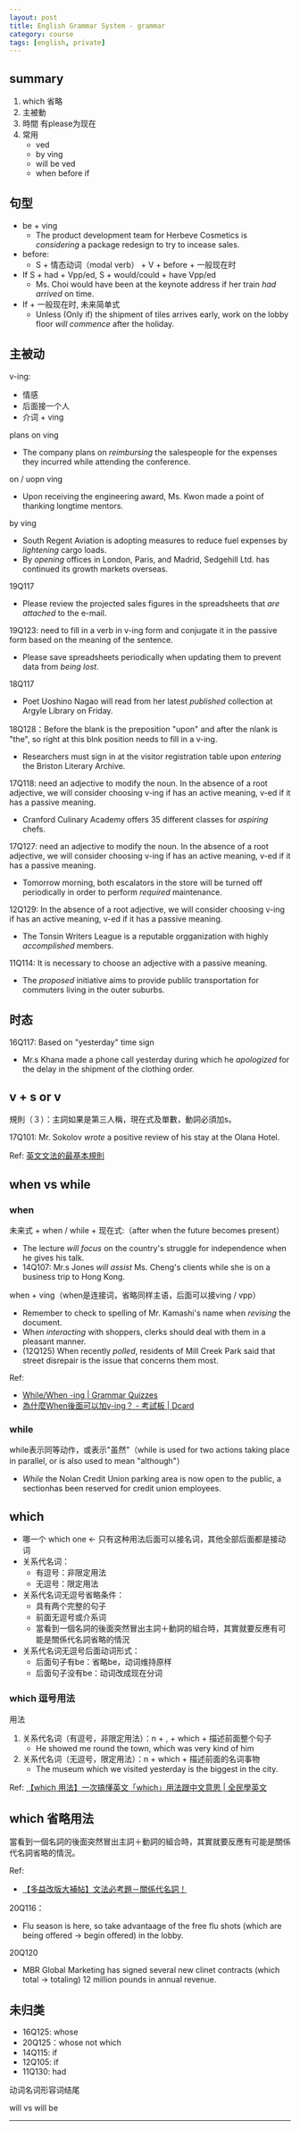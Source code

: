 ```yaml
---
layout: post
title: English Grammar System - grammar
category: course
tags: [english, private]
---
```


## summary

1. which 省略
2. 主被動
3. 時間 有please为现在
4. 常用
    - ved
    - by ving
    - will be ved
    - when before if

## 句型

- be + ving
    - The product development team for Herbeve Cosmetics is *considering* a package redesign to try to incease sales.
- before:
    - S + 情态动词（modal verb） + V + before  + 一般现在时
- If S + had + Vpp/ed, S + would/could + have Vpp/ed
    - Ms. Choi would have been at the keynote address if her train *had arrived* on time.
- If + 一般现在时, 未来简单式
    - Unless (Only if) the shipment of tiles arrives early, work on the lobby floor *will commence* after the holiday.

## 主被动

v-ing:
- 情感
- 后面接一个人
- 介词 + ving

plans on ving
- The company plans on *reimbursing* the salespeople for the expenses they incurred while attending the conference.

on / uopn ving
- Upon receiving the engineering award, Ms. Kwon made a point of thanking longtime mentors.

by ving
- South Regent Aviation is adopting measures to reduce fuel expenses by *lightening* cargo loads.
- By *opening* offices in London, Paris, and Madrid, Sedgehill Ltd. has continued its growth markets overseas.

19Q117
- Please review the projected sales figures in the spreadsheets that *are attached* to the e-mail.

19Q123: need to fill in a verb in v-ing form and conjugate it in the passive form based on the meaning of the sentence. 
- Please save spreadsheets periodically when updating them to prevent data from *being lost*.

18Q117
- Poet Uoshino Nagao will read from her latest *published* collection at Argyle Library on Friday.

18Q128：Before the blank is the preposition "upon" and after the nlank is "the", so right at this blnk position needs to fill in a v-ing.
- Researchers must sign in at the visitor registration table upon *entering* the Briston Literary Archive.

17Q118: need an adjective to modify the noun. In the absence of a root adjective, we will consider choosing v-ing if has an active meaning, v-ed if it has a passive meaning.
- Cranford Culinary Academy offers 35 different classes for *aspiring* chefs.

17Q127: need an adjective to modify the noun. In the absence of a root adjective, we will consider choosing v-ing if has an active meaning, v-ed if it has a passive meaning.
- Tomorrow morning, both escalators in the store will be turned off periodically in order to perform *required* maintenance.

12Q129: In the absence of a root adjective, we will consider choosing v-ing if has an active meaning, v-ed if it has a passive meaning.
- The Tonsin Writers League is a reputable orgganization with highly *accomplished* members.

11Q114: It is necessary to choose an adjective with a passive meaning.
- The *proposed* initiative aims to provide publilc transportation for commuters living in the outer suburbs.

## 时态

16Q117: Based on "yesterday" time sign
- Mr.s Khana made a phone call yesterday during which he *apologized* for the delay in the shipment of the clothing order.

## v + s or v

規則（３）：主詞如果是第三人稱，現在式及單數，動詞必須加s。

17Q101: Mr. Sokolov *wrote* a positive review of his stay at the Olana Hotel.

Ref: [英文文法的最基本規則](http://www2.nkfust.edu.tw/~ypke/CE/data/appendixA.htm)

## when vs while

### when

未来式 + when / while + 现在式:（after when the future becomes present）
- The lecture *will focus* on the country's struggle for independence when he gives his talk.
- 14Q107: Mr.s Jones *will assist* Ms. Cheng's clients while she is on a business trip to Hong Kong.

when + ving（when是连接词，省略同样主语，后面可以接ving / vpp）
- Remember to check to spelling of Mr. Kamashi's name when *revising* the document.
- When *interacting* with shoppers, clerks should deal with them in a pleasant manner.
- (12Q125) When recently *polled*, residents of Mill Creek Park said that street disrepair is the issue that concerns them most.

Ref:
- [While/When -ing \| Grammar Quizzes](https://www.grammar-quizzes.com/8-12.html)
- [為什麼When後面可以加v-ing？ - 考試板 \| Dcard](https://www.dcard.tw/f/exam/p/236717570)

### while

while表示同等动作，或表示"虽然"（while is used for two actions taking place in parallel, or is also used to mean "although"）
- *While* the Nolan Credit Union parking area is now open to the public, a sectionhas been reserved for credit union employees. 

## which

- 哪一个 which one ← 只有这种用法后面可以接名词，其他全部后面都是接动词
- 关系代名词：
    - 有逗号：非限定用法
    - 无逗号：限定用法
- 关系代名词无逗号省略条件：
    - 具有两个完整的句子
    - 前面无逗号或介系词
    - 當看到一個名詞的後面突然冒出主詞＋動詞的組合時，其實就要反應有可能是關係代名詞省略的情況
- 关系代名词无逗号后面动词形式：
    - 后面句子有be：省略be，动词维持原样
    - 后面句子没有be：动词改成现在分词

### which 逗号用法

用法
1. 关系代名词（有逗号，非限定用法）：n + , + which + 描述前面整个句子
    - He showed me round the town, which was very kind of him
2. 关系代名词（无逗号，限定用法）：n + which + 描述前面的名词事物
    - The museum which we visited yesterday is the biggest in the city.

Ref: [【which 用法】一次搞懂英文「which」用法跟中文意思 \| 全民學英文](https://tw.englisher.info/2019/08/20/which/)

## which 省略用法

當看到一個名詞的後面突然冒出主詞＋動詞的組合時，其實就要反應有可能是關係代名詞省略的情況。

Ref:
- [【多益改版大補帖】文法必考題－關係代名詞！](https://www.hopenglish.com/understandingrelativepronouns)

20Q116：
- Flu season is here, so take advantaage of the free flu shots (which are being offered -> begin offered) in the lobby.

20Q120
- MBR Global Marketing has signed several new clinet contracts (which total -> totaling) 12 million pounds in annual revenue.

## 未归类

- 16Q125: whose
- 20Q125：whose not which
- 14Q115: if
- 12Q105: if
- 11Q130: had

动词名词形容词结尾

will vs will be

---